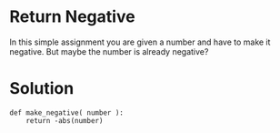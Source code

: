 # Return Negative

In this simple assignment you are given a number and have to make it negative. But maybe the number is already negative?

# Solution
```
def make_negative( number ):
    return -abs(number)
```